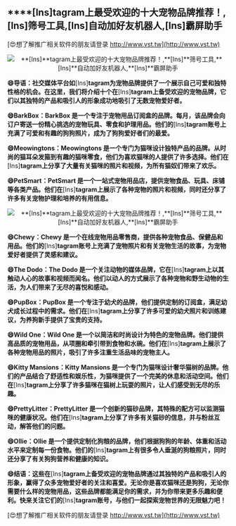 ## ****[Ins]**tagram上最受欢迎的十大宠物品牌推荐！,**[Ins]**筛号工具,**[Ins]**自动加好友机器人,**[Ins]**霸屏助手**

[😍想了解推广相关软件的朋友请登录 http://www.vst.tw](http://www.vst.tw)

 <center><img src="https://vst.tw/MP4/tuiguang/png/3.png" alt="**[Ins]**tagram上最受欢迎的十大宠物品牌推荐！,**[Ins]**筛号工具,**[Ins]**自动加好友机器人,**[Ins]**霸屏助手"></center>

**😄导语：社交媒体平台如**[Ins]**tagram为宠物品牌提供了一个展示自己可爱和独特性格的机会。在这里，我们将介绍十个在**[Ins]**tagram上备受欢迎的宠物品牌，它们以其独特的产品和吸引人的形象成功地吸引了无数宠物爱好者。**

**😄BarkBox：BarkBox 是一个专注于宠物用品订阅盒的品牌。每月，该品牌会向订户寄送一份精心挑选的宠物玩具、零食和护理用品。他们的**[Ins]**tagram账号上充满了可爱和有趣的狗狗照片，成为了狗狗爱好者们的最爱。**

**😄Meowingtons：Meowingtons 是一个专门为猫咪设计独特产品的品牌。从时尚的猫耳朵发箍到有趣的猫咪零食，他们为喜欢猫咪的人提供了许多选择。他们在**[Ins]**tagram上分享了大量有关猫咪的照片和视频，为所有猫奴们带来了欢乐。**

**😄PetSmart：PetSmart 是一个一站式宠物用品店，提供宠物食品、玩具、床铺等各类产品。他们在**[Ins]**tagram上展示了各种宠物的照片和视频，同时还分享了许多有关宠物护理和培养的有用信息。**

 <center><img src="https://vst.tw/MP4/tuiguang/png/7.png" alt="**[Ins]**tagram上最受欢迎的十大宠物品牌推荐！,**[Ins]**筛号工具,**[Ins]**自动加好友机器人,**[Ins]**霸屏助手"></center>

**😄Chewy：Chewy 是一个在线宠物用品零售商，提供各种宠物食品、保健品和用品。他们的**[Ins]**tagram账号上充满了宠物照片和有关宠物生活的故事，为宠物爱好者提供了灵感和建议。**

**😄The Dodo：The Dodo 是一个关注动物的媒体品牌，它在**[Ins]**tagram上以其触动人心的故事和视频而闻名。他们以动人的方式展示了各种宠物和野生动物的生活，为人们带来了无尽的喜悦和感动。**

**😄PupBox：PupBox 是一个专注于幼犬的品牌，他们提供定制的订阅盒，满足幼犬成长过程中的需求。他们在**[Ins]**tagram上分享了许多可爱的幼犬照片和训练建议，为养狗新手提供了宝贵的支持。**

**😄Wild One：Wild One 是一个以简洁和时尚设计为特色的宠物品牌。他们提供高品质的宠物用品，从项圈和牵引带到食物和水碗。他们在**[Ins]**tagram上展示了各种宠物用品的照片，吸引了许多注重生活品味的宠物主人。**

**😄Kitty Mansions：Kitty Mansions 是一个专门为猫咪设计奢华猫树的品牌。他们的产品结合了舒适性和娱乐性，为猫咪提供了一个完美的休息和活动空间。他们在**[Ins]**tagram上分享了许多猫咪在猫树上玩耍的照片，让人们感受到无尽的乐趣。**

**😄PrettyLitter：PrettyLitter 是一个创新的猫砂品牌，其特殊的配方可以监测猫咪的健康状况。他们在**[Ins]**tagram上分享了许多有关猫砂的信息，并与粉丝互动，解答他们的问题。**

**😄Ollie：Ollie 是一个提供定制化狗粮的品牌，他们根据狗狗的年龄、体重和活动水平来定制每一份食物。他们的**[Ins]**tagram上有很多令人垂涎的狗粮照片，同时还分享了有关狗狗营养和健康的知识。**

**😄结语：这些在**[Ins]**tagram上备受欢迎的宠物品牌通过其独特的产品和吸引人的形象，赢得了众多宠物爱好者的关注和喜爱。无论你是喜欢猫咪还是狗狗，无论你需要什么样的宠物用品，这些品牌都能满足你的需求，并为你带来更多乐趣和便利。快来关注它们的**[Ins]**tagram账号，与他们一起探索宠物世界的无限魅力吧！**

[😍想了解推广相关软件的朋友请登录 http://www.vst.tw](http://www.vst.tw)



